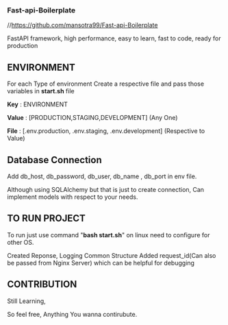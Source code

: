 
### **Fast-api-Boilerplate**
//https://github.com/mansotra99/Fast-api-Boilerplate

FastAPI framework, high performance, easy to learn, fast to code, ready for production

## ENVIRONMENT
For each Type of environment Create a respective file and pass those variables in **start.sh** file 

**Key** : ENVIRONMENT

**Value** : [PRODUCTION,STAGING,DEVELOPMENT]  (Any One)

**File** : [.env.production, .env.staging, .env.development] (Respective to Value)



## Database Connection

Add db_host, db_password, db_user, db_name , db_port in env file.

Although using SQLAlchemy but that is just to create connection, Can implement models with respect to your needs.


## TO RUN PROJECT

To run just use command "**bash start.sh**"  on linux need to configure for other OS.

Created Reponse, Logging Common Structure
Added request_id(Can also be passed from Nginx Server) which can be helpful for debugging





## CONTRIBUTION
Still Learning,

So feel free, Anything You wanna contirubute.



